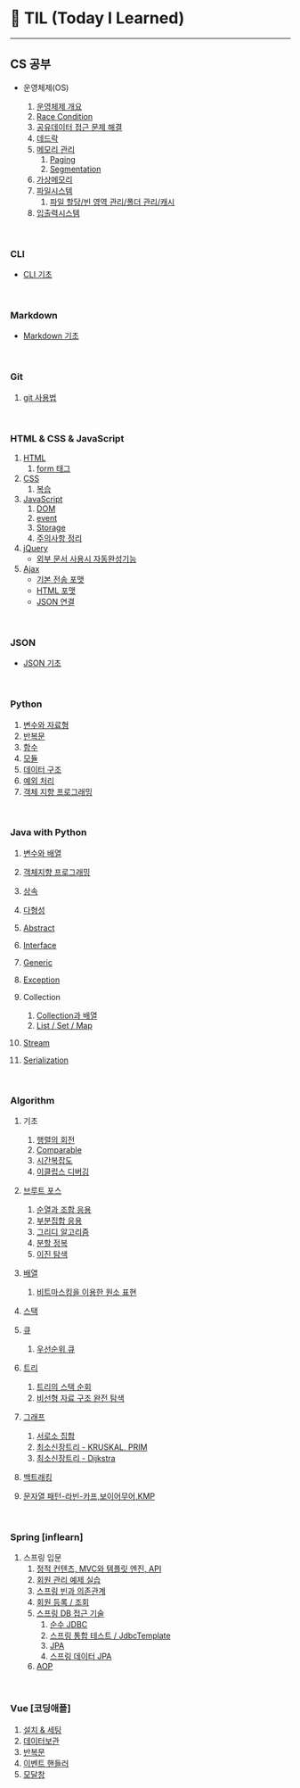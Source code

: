 # 🌱 TIL (Today I Learned)

***

   

## CS 공부

* 운영체제(OS)

  1) [운영체제 개요](/CS/CS_os_1.md)
  2) [Race Condition](/CS/CS_control.md)
  2) [공유데이터 접근 문제 해결](/CS/CS_control2.md)
  2) [데드락](/CS/DeadLock.md)
  5) [메모리 관리](/CS/Memory.md)
     1) [Paging](/CS/CS_memory2.md)
     2) [Segmentation](/CS/CS_memory3.md)
  6) [가상메모리](/CS/CS_vm.md)
  7) [파일시스템](/CS/CS_filesys.md)
     1) [파일 할당/빈 영역 관리/폴더 관리/캐시](/CS/CS_filesys2.md)
  8) [입출력시스템](/CS/CS_IO.md)

​       

### CLI

  * [CLI 기초](/startcamp/CLI.md)

​      

### Markdown
  * [Markdown 기초](/startcamp/markdown.md)

​      

### Git
  1. [git 사용법](/startcamp/Git.md)

​       

### HTML & CSS & JavaScript

1. [HTML](/HTML/html_basic.md)
   1. [form 태그](/HTML/html_re.md)
2. [CSS](/CSS/css_basic.md)
   1. [복습](/CSS/css_re.md)
3. [JavaScript](/JS/JS_basic.md)
   1. [DOM](/JS/JS_dom.md)
   1. [event](/JS/JS_event.md)
   1. [Storage](/JS/JS_storage.md)
   1. [주의사항 정리](/JS/JS_test.md)
4. [jQuery](/jQuery/jq_basic.md)
   * [외부 문서 사용시 자동완성기능](/jQuery/jq_autocomplete.md)
5. [Ajax](/Ajax/ajax_basic.md)
   * [기본 전송 포맷](/Ajax/ajax_format.md)
   * [HTML 포맷](/Ajax/ajax_html.md)
   * [JSON 연결](/Ajax/ajax_json.md)


​             

### JSON
  * [JSON 기초](/python/json_basic.md)

​      

### Python
  1. [변수와 자료형](/python/python_Basic1.md)
  2. [반복문](/python/python_Basic2.md)
  3. [함수](/python/python_Function.md)
  4. [모듈](/python/python_module.md)
  5. [데이터 구조](/python/python_dataStructure.md)
  6. [예외 처리](/python/python_debug.md)
  6. [객체 지향 프로그래밍](/python/python_object.md)

​       

### Java with Python

1. [변수와 배열](/java/java_datatype.md)
2. [객체지향 프로그래밍](/java/java_object.md)
2. [상속](/java/java_inheritance.md)
2. [다형성](/java/java_polymorphism.md)
2. [Abstract](/java/java_abstract.md)
2. [Interface](/java/java_interface.md)
2. [Generic](/java/java_generic.md)
2. [Exception](/java/java_exception.md)
9. Collection
   1. [Collection과 배열](/java/java_collection.md)
   2. [ List / Set / Map ](/java/java_collection2.md)

10. [Stream](/java/java_stream.md)
11. [Serialization](/java/java_serialization.md)

​      

### Algorithm

  1. 기초

     1. [행렬의 회전](/python/algo_python_matrix.py)
     1. [Comparable](/Algorithm/algo_comparator.md)
     1. [시간복잡도](/Algorithm/algo_bigo.md)
     1. [이클립스 디버깅](/Algorithm/java_eclipse_debug)
  1. [브루트 포스](/Algorithm/algo_brute.md)
     1. [순열과 조합 응용](/Algorithm/algo_permutation.md)
     1. [부분집합 응용](/Algorithm/algo_powerset.md)
     1. [그리디 알고리즘](/Algorithm/algo_greedy.md)
     1. [분할 정복](/Algorithm/algo_divide.md)
     1. [이진 탐색](/Algorithm/algo_binary_search.md)
  1. [배열](/Algorithm/algo_array.md)
     1. [비트마스킹을 이용한 원소 표현](/Algorithm/algo_powersetBit.md)
  1. [스택](/Algorithm/algo_stack.md)
  1. [큐](/Algorithm/algo_queue.md)

     1. [우선순위 큐](/Algorithm/algo_priority_queue.md)
  1. [트리](/Algorithm/algo_tree.md)
     1. [트리의 스택 순회](/Algorithm/algo_tree_stack_search.md)
     2. [비선형 자료 구조 완전 탐색](/Algorithm/algo_tree_search.md)
  1. [그래프](/Algorithm/algo_graph.md)
     1. [서로소 집합](/Algorithm/algo_disjoint.md)
     1. [최소신장트리 - KRUSKAL, PRIM](/Algorithm/algo_MST.md)
     1. [최소신장트리 - Dijkstra](/Algorithm/algo_MST2.md)
  1. [백트래킹](/Algorithm/algo_backtrack.md)
  1. [문자열 패턴-라빈-카프,보이어무어,KMP](/Algorithm/algo_textPattern.md)

​          

### Spring [inflearn]

1. 스프링 입문
   1. [정적 컨텐츠, MVC와 템플릿 엔진, API](/Spring/spring_basic.md)
   1. [회원 관리 예제 실습](/Spring/spring_manage_customer.md)
   1. [스프링 빈과 의존관계](/Spring/spring_componetScan.md)
   1. [회원 등록 / 조회](/Spring/spring_web.md)
   1. [스프링 DB 접근 기술](/Spring/spring_db.md)
      1. [순수 JDBC](/Spring/spring_jdbc.md)
      1. [스프링 통합 테스트 / JdbcTemplate](/Spring/spring_DBtest.md)
      1. [JPA](/Spring/spring_jpa.md)
      1. [스프링 데이터 JPA](/Spring/spring_jpa2.md)
   1. [AOP](/Spring/spring_AOP.md)

​        

### Vue [코딩애플]

1. [설치 & 세팅](/Vue/vue_setting.md)
2. [데이터보관](/Vue/vue_basic.md)
2. [반복문](/Vue/vue_for.md)
2. [이벤트 핸들러](/Vue/vue_event.md)
2. [모달창](/Vue/vue_modal.md)
